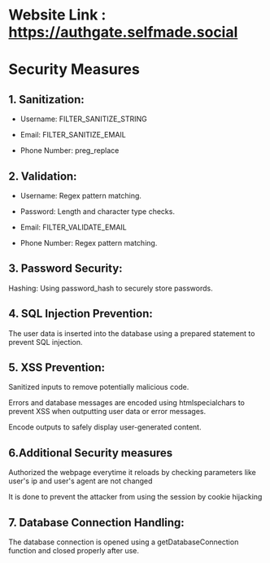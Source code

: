 # Website Link : https://authgate.selfmade.social

# Security Measures

## 1. Sanitization:

- Username: FILTER_SANITIZE_STRING

- Email: FILTER_SANITIZE_EMAIL

- Phone Number: preg_replace

## 2. Validation:

- Username: Regex pattern matching.

- Password: Length and character type checks.

- Email: FILTER_VALIDATE_EMAIL

- Phone Number: Regex pattern matching.

## 3. Password Security:

Hashing: Using password_hash to securely store passwords.

## 4. SQL Injection Prevention:

The user data is inserted into the database using a prepared statement to prevent SQL injection.

## 5. XSS Prevention:

Sanitized inputs to remove potentially malicious code.

Errors and database messages are encoded using htmlspecialchars to prevent XSS when outputting user data or error messages.

Encode outputs to safely display user-generated content.

## 6.Additional Security measures

Authorized the webpage everytime it reloads by checking parameters like user's ip and user's agent are not changed

It is done to prevent the attacker from using the session by cookie hijacking

## 7. Database Connection Handling:

The database connection is opened using a getDatabaseConnection function and closed properly after use.

